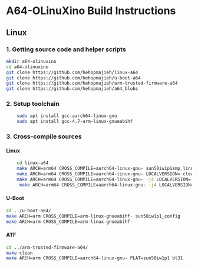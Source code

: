 # A64-OLinuXino Build Instructions

## Linux

### 1. Getting source code and helper scripts
	
```bash
mkdir a64-olinuxino
cd a64-olinuxino
git clone https://github.com/hehopmajieh/linux-a64
git clone https://github.com/hehopmajieh/u-boot-a64
git clone https://github.com/hehopmajieh/arm-trusted-firmware-a64
git clone https://github.com/hehopmajieh/a64_blobs
```
### 2. Setup toolchain
```bash
	sudo apt install gcc-aarch64-linux-gnu
    sudo apt install gcc-4.7-arm-linux-gnueabihf
```

### 3. Cross-compile sources

#### Linux
```bash
	cd linux-a64
    make ARCH=arm64 CROSS_COMPILE=aarch64-linux-gnu- sun50iw1p1smp_linux_defconfig
    make ARCH=arm64 CROSS_COMPILE=aarch64-linux-gnu- LOCALVERSION= clean
	make ARCH=arm64 CROSS_COMPILE=aarch64-linux-gnu- -j4 LOCALVERSION= Image
	 make ARCH=arm64 CROSS_COMPILE=aarch64-linux-gnu- -j4 LOCALVERSION= modules_install  INSTALL_MOD_PATH=out INSTALL_MOD_STRIP=1
```
#### U-Boot
```bash
cd ../u-boot-a64/
make ARCH=arm CROSS_COMPILE=arm-linux-gnueabihf- sun50iw1p1_config
make ARCH=arm CROSS_COMPILE=arm-linux-gnueabihf-
```
#### ATF
```bash
cd ../arm-trusted-firmware-a64/
make clean
make ARCH=arm CROSS_COMPILE=aarch64-linux-gnu- PLAT=sun50iw1p1 bl31
```

